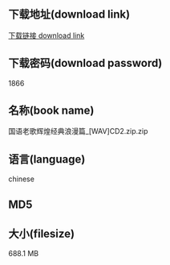 ## 下载地址(download link)
[下载链接 download link](https://tutu365.netlify.app/?s=%E5%9B%BD%E8%AF%AD%E8%80%81%E6%AD%8C%E8%BE%89%E7%85%8C%E7%BB%8F%E5%85%B8%E6%B5%AA%E6%BC%AB%E7%AF%87_%5BWAV%5DCD2.zip)

## 下载密码(download password)
1866

## 名称(book name)
国语老歌辉煌经典浪漫篇_[WAV]CD2.zip.zip

## 语言(language)
chinese

## MD5


## 大小(filesize)
688.1 MB
